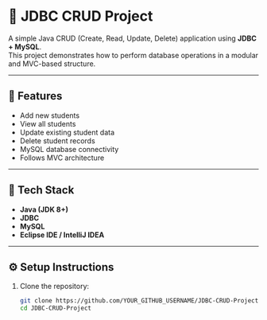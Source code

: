 # 🧩 JDBC CRUD Project

A simple Java CRUD (Create, Read, Update, Delete) application using **JDBC + MySQL**.  
This project demonstrates how to perform database operations in a modular and MVC-based structure.

---

## 🧠 Features
- Add new students  
- View all students  
- Update existing student data  
- Delete student records  
- MySQL database connectivity  
- Follows MVC architecture  

---

## 🧰 Tech Stack
- **Java (JDK 8+)**
- **JDBC**
- **MySQL**
- **Eclipse IDE / IntelliJ IDEA**

---

## ⚙️ Setup Instructions

1. Clone the repository:
   ```bash
   git clone https://github.com/YOUR_GITHUB_USERNAME/JDBC-CRUD-Project.git
   cd JDBC-CRUD-Project

